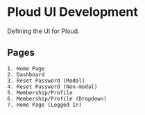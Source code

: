 # Ploud UI Development

Defining the UI for Ploud.

## Pages

    1. Home Page
    2. Dashboard
    3. Reset Password (Modal)
    4. Reset Password (Non-modal)
    5. Membership/Profile
    6. Membership/Profile (Dropdown)
    7. Home Page (Logged In)